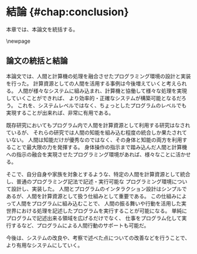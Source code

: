 # 結論 {#chap:conclusion}

本章では、本論文を統括する。

\newpage


## 論文の統括と結論

本論文では、人間と計算機の処理を融合させたプログラミング環境の設計と実装を行った。
計算資源としての人間を活用する事例は今後増えていくと考えられる。
人間が様々なシステムに組み込まれ、計算機と協働して様々な処理を実現していくことができれば、
より効率的・正確なシステムが構築可能となるだろう。
これを、システムレベルではなく、ちょっとしたプログラムのレベルでも実現することが出来れば、非常に有用である。

既存研究においてもプログラム内で人間を計算資源として利用する研究はなされているが、
それらの研究では人間の知能を組み込む程度の統合しか果たされていない。
人間は知能だけが優秀なのではなく、その身体と知能の両方を利用することで最大限の力を発揮する。
身体操作の指示まで踏み込んだ人間と計算機への指示の融合を実現させたプログラミング環境があれば、様々なことに活かせる。

そこで、自分自身や家族を対象とするような、特定の人間を計算資源として統合し、普通のプログラミング記法で記述・実行可能な
プログラミング環境について設計し、実装した。
人間とプログラムのインタラクション設計はシンプルであるが、人間を計算資源として扱う仕組みとして重要である。
この仕組みによって人間をプログラムに組み込むことで、
人間の振る舞いや行動を活用した実世界における処理を記述したプログラムを実行することが可能になる。
単純にプログラムで記述出来る領域を広げるだけでなく、
仕事をプログラム化して実行するなど、プログラムによる人間行動のサポートも可能だ。

今後は、システムの改良や、考察で述べた点についての改善などを行うことで、
より有用なシステムにしていく。
